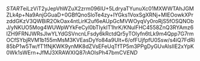 $START$eiLzViT2yJepVhWZuX2zrm096lU+5LdryaTYunuXc01MXWWTAhJGMZLk4p+Na9AnjGGuaD+0GBfQnoSloTe4zy+IYGks1VoxSgXRNj+MlEOowkXPrzddGKzV3QWBiR2OkOax4ntLirK2uf6eAUpGcMVWOyqVy0roRjS5fOSQNObJ/yNKUO5Mog4WUWpWYkFeCyl0bTIykIT1hrK/KNulFHC4558ZnQ3RYAmz6IZH9FRNJWRsJlwYLYdGSVncnLFsdy6kRctdQr5yTOIyfn6tLk9m4Qpp7G7rmOCfSYbjRVM1b155mMsM3KVEasDyYo84a9Ult+6/ofFUjfpfU0Ssw/s4iQ7FdRi85bP1w5Tw/fT1fNjKWK9ynMK8dZVsEFeUqTfTP5m3PPgDyGUvAlsIIE2xYpK0Wk1sWErn+JfMJ3XRAWXIQ87rAOIsPh47bmCV$END$